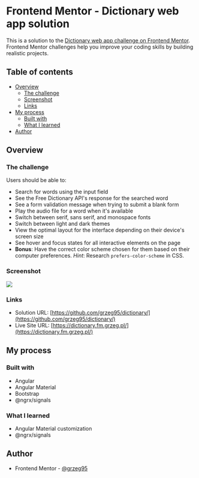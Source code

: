 # Frontend Mentor - Dictionary web app solution

This is a solution to the [Dictionary web app challenge on Frontend Mentor](https://www.frontendmentor.io/challenges/dictionary-web-app-h5wwnyuKFL). Frontend Mentor challenges help you improve your coding skills by building realistic projects.

## Table of contents

- [Overview](#overview)
    - [The challenge](#the-challenge)
    - [Screenshot](#screenshot)
    - [Links](#links)
- [My process](#my-process)
    - [Built with](#built-with)
    - [What I learned](#what-i-learned)
- [Author](#author)

## Overview

### The challenge

Users should be able to:

- Search for words using the input field
- See the Free Dictionary API's response for the searched word
- See a form validation message when trying to submit a blank form
- Play the audio file for a word when it's available
- Switch between serif, sans serif, and monospace fonts
- Switch between light and dark themes
- View the optimal layout for the interface depending on their device's screen size
- See hover and focus states for all interactive elements on the page
- **Bonus**: Have the correct color scheme chosen for them based on their computer preferences. _Hint_: Research `prefers-color-scheme` in CSS.

### Screenshot

![](./screenshot.jpg)

### Links

- Solution URL: [https://github.com/grzeg95/dictionary/](https://github.com/grzeg95/dictionary/)
- Live Site URL: [https://dictionary.fm.grzeg.pl/](https://dictionary.fm.grzeg.pl/)

## My process

### Built with

- Angular
- Angular Material
- Bootstrap
- @ngrx/signals

### What I learned

- Angular Material customization
- @ngrx/signals

## Author

- Frontend Mentor - [@grzeg95](https://www.frontendmentor.io/profile/grzeg95)
